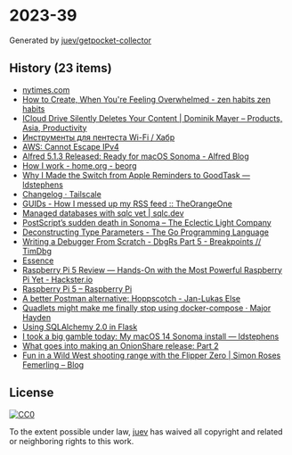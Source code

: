# 2023-39

Generated by [juev/getpocket-collector](https://github.com/juev/getpocket-collector)

## History (23 items)

- [nytimes.com](https://www.nytimes.com/2023/09/17/opinion/sports-zen-mental-subtraction.html)
- [How to Create, When You're Feeling Overwhelmed - zen habits zen habits](https://zenhabits.net/chaos-creating/)
- [ICloud Drive Silently Deletes Your Content | Dominik Mayer – Products, Asia, Productivity](https://www.dominikmayer.com/2023/09/icloud-drive-silently-deletes-your-content/)
- [Инструменты для пентеста Wi-Fi / Хабр](https://habr.com/ru/articles/762232/)
- [AWS: Cannot Escape IPv4](https://tty.neveragain.de/2023/09/21/aws-cannot-escape-ipv4.html)
- [Alfred 5.1.3 Released: Ready for macOS Sonoma - Alfred Blog](https://www.alfredapp.com/blog/releases/alfred-5-1-3-ready-for-macos-sonoma/)
- [How I work - home.org - beorg](https://beorgapp.com/blog/home-org/)
- [Why I Made the Switch from Apple Reminders to GoodTask — ldstephens](https://ldstephens.me/why-i-made-the-switch-from-apple-reminders-to-goodtask)
- [Changelog · Tailscale](https://tailscale.com/changelog/)
- [GUIDs - How I messed up my RSS feed :: TheOrangeOne](https://theorangeone.net/posts/rss-guids/)
- [Managed databases with sqlc vet | sqlc.dev](https://sqlc.dev/posts/2023/09/25/v1.22.0-managed-databases/)
- [PostScript’s sudden death in Sonoma – The Eclectic Light Company](https://eclecticlight.co/2023/09/25/postscripts-sudden-death-in-sonoma/)
- [Deconstructing Type Parameters - The Go Programming Language](https://go.dev/blog/deconstructing-type-parameters)
- [Writing a Debugger From Scratch - DbgRs Part 5 - Breakpoints // TimDbg](https://www.timdbg.com/posts/writing-a-debugger-from-scratch-part-5/)
- [Essence](https://nakst.gitlab.io/essence)
- [Raspberry Pi 5 Review — Hands-On with the Most Powerful Raspberry Pi Yet - Hackster.io](https://www.hackster.io/news/raspberry-pi-5-review-hands-on-with-the-most-powerful-raspberry-pi-yet-57efaf61b10f)
- [Raspberry Pi 5 – Raspberry Pi](https://www.raspberrypi.com/products/raspberry-pi-5/)
- [A better Postman alternative: Hoppscotch - Jan-Lukas Else](https://jlelse.blog/dev/hoppscotch)
- [Quadlets might make me finally stop using docker-compose · Major Hayden](https://major.io/p/quadlets-replace-docker-compose/)
- [Using SQLAlchemy 2.0 in Flask](https://blog.pamelafox.org/2023/09/using-sqlalchemy-20-in-flask.html)
- [I took a big gamble today: My macOS 14 Sonoma install — ldstephens](https://ldstephens.me/i-took-a-big-gamble-today)
- [What goes into making an OnionShare release: Part 2](https://micahflee.com/2023/09/what-goes-into-making-an-onionshare-release-part-2)
- [Fun in a Wild West shooting range with the Flipper Zero | Simon Roses Femerling – Blog](https://www.simonroses.com/2023/09/fun-in-a-wild-west-shooting-range-with-the-flipper-zero/)

## License

[![CC0](https://mirrors.creativecommons.org/presskit/buttons/88x31/svg/cc-zero.svg)](https://creativecommons.org/publicdomain/zero/1.0/)

To the extent possible under law, [juev](https://github.com/juev) has waived all copyright and related or neighboring rights to this work.
